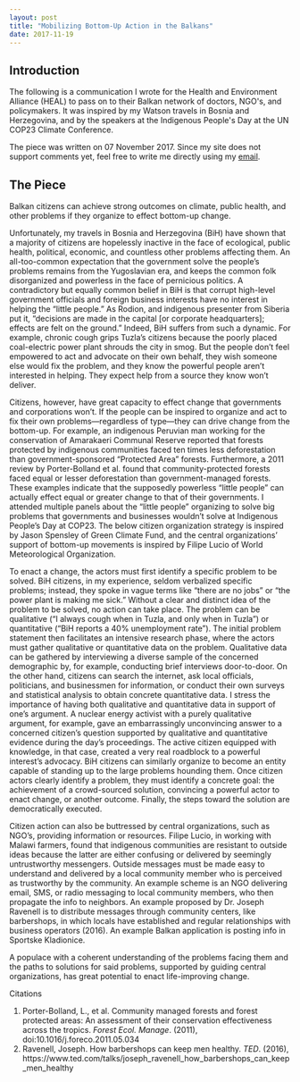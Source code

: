 ```yaml
---
layout: post
title: "Mobilizing Bottom-Up Action in the Balkans"
date: 2017-11-19
---
```


<h2>Introduction</h2>

<p>
	The following is a communication I wrote for the Health and Environment Alliance (HEAL) to pass on to their Balkan network of doctors, NGO's, and policymakers. It was inspired by my Watson travels in Bosnia and Herzegovina, and by the speakers at the Indigenous People's Day at the UN COP23 Climate Conference. 
</p>

<p>
	The piece was written on 07 November 2017.
	Since my site does not support comments yet, feel free to write me directly using my <a href="mailto:olkuzura@gmail.com">email</a>.
</p>

<h2>The Piece</h2>

<p>
	Balkan citizens can achieve strong outcomes on climate, public health, and other problems if they organize to effect bottom-up change.
</p>

<p>
	 Unfortunately, my travels in Bosnia and Herzegovina (BiH) have shown that a majority of citizens are hopelessly inactive in the face of ecological, public health, political, economic, and countless other problems affecting them. An all-too-common expectation that the government solve the people’s problems remains from the Yugoslavian era, and keeps the common folk disorganized and powerless in the face of pernicious politics. A contradictory but equally common belief in BiH is that corrupt high-level government officials and foreign business interests have no interest in helping the “little people.” As Rodion, and indigenous presenter from Siberia put it, “decisions are made in the capital [or corporate headquarters]; effects are felt on the ground.” Indeed, BiH suffers from such a dynamic. For example, chronic cough grips Tuzla’s citizens because the poorly placed coal-electric power plant shrouds the city in smog. But the people don’t feel empowered to act and advocate on their own behalf, they wish someone else would fix the problem, and they know the powerful people aren’t interested in helping. They expect help from a source they know won’t deliver. 
</p>

<p>
	Citizens, however, have great capacity to effect change that governments and corporations won’t. If the people can be inspired to organize and act to fix their own problems—regardless of type—they can drive change from the bottom-up. For example, an indigenous Peruvian man working for the conservation of Amarakaeri Communal Reserve reported that forests protected by indigenous communities faced ten times less deforestation than government-sponsored “Protected Area” forests. Furthermore, a 2011 review by Porter-Bolland et al. found that community-protected forests faced equal or lesser deforestation than government-managed forests. These examples indicate that the supposedly powerless “little people” can actually effect equal or greater change to that of their governments. I attended multiple panels about the “little people” organizing to solve big problems that governments and businesses wouldn’t solve at Indigenous People’s Day at COP23. The below citizen organization strategy is inspired by Jason Spensley of Green Climate Fund, and the central organizations’ support of bottom-up movements is inspired by Filipe Lucio of World Meteorological Organization. 
</p>

<p>
	 To enact a change, the actors must first identify a specific problem to be solved. BiH citizens, in my experience, seldom verbalized specific problems; instead, they spoke in vague terms like “there are no jobs” or “the power plant is making me sick.” Without a clear and distinct idea of the problem to be solved, no action can take place. The problem can be qualitative (“I always cough when in Tuzla, and only when in Tuzla”) or quantitative (“BiH reports a 40% unemployment rate”). The initial problem statement then facilitates an intensive research phase, where the actors must gather qualitative or quantitative data on the problem. Qualitative data can be gathered by interviewing a diverse sample of the concerned demographic by, for example, conducting brief interviews door-to-door. On the other hand, citizens can search the internet, ask local officials, politicians, and businessmen for information, or conduct their own surveys and statistical analysis to obtain concrete quantitative data. I stress the importance of having both qualitative and quantitative data in support of one’s argument. A nuclear energy activist with a purely qualitative argument, for example, gave an embarrassingly unconvincing answer to a concerned citizen’s question supported by qualitative and quantitative evidence during the day’s proceedings. The active citizen equipped with knowledge, in that case, created a very real roadblock to a powerful interest’s advocacy. BiH citizens can similarly organize to become an entity capable of standing up to the large problems hounding them. Once citizen actors clearly identify a problem, they must identify a concrete goal: the achievement of a crowd-sourced solution, convincing a powerful actor to enact change, or another outcome. Finally, the steps toward the solution are democratically executed. 
</p>

<p>
	 Citizen action can also be buttressed by central organizations, such as NGO’s, providing information or resources. Filipe Lucio, in working with Malawi farmers, found that indigenous communities are resistant to outside ideas because the latter are either confusing or delivered by seemingly untrustworthy messengers. Outside messages must be made easy to understand and delivered by a local community member who is perceived as trustworthy by the community. An example scheme is an NGO delivering email, SMS, or radio messaging to local community members, who then propagate the info to neighbors. An example proposed by Dr. Joseph Ravenell is to distribute messages through community centers, like barbershops, in which locals have established and regular relationships with business operators (2016). An example Balkan application is posting info in Sportske Kladionice. 
</p>

<p>
	A populace with a coherent understanding of the problems facing them and the paths to solutions for said problems, supported by guiding central organizations, has great potential to enact life-improving change.
</p>

<h> Citations </h>
<ol>
	<li>
		Porter-Bolland, L., et al. Community managed forests and forest protected areas: An assessment of their conservation effectiveness across the tropics. <i>Forest Ecol. Manage</i>. (2011), doi:10.1016/j.foreco.2011.05.034 
	</li>
	<li>
		Ravenell, Joseph. How barbershops can keep men healthy. <i>TED</i>. (2016), https://www.ted.com/talks/joseph_ravenell_how_barbershops_can_keep_men_healthy 
	</li>
</ol>
